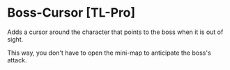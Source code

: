 # Boss-Cursor [TL-Pro]

Adds a cursor around the character that points to the boss when it is out of sight.

This way, you don't have to open the mini-map to anticipate the boss's attack.

